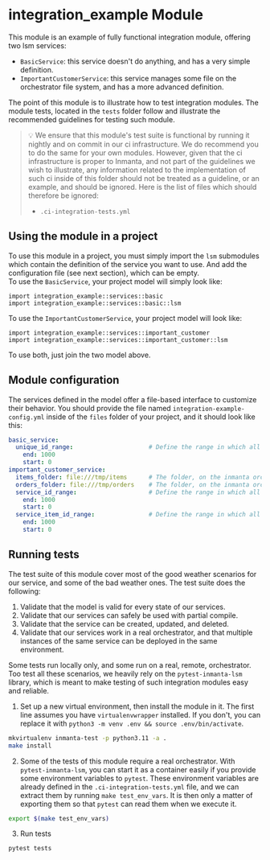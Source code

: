 # integration_example Module

This module is an example of fully functional integration module, offering two lsm services:
- `BasicService`: this service doesn't do anything, and has a very simple definition.
- `ImportantCustomerService`: this service manages some file on the orchestrator file system, and has a more advanced definition.

The point of this module is to illustrate how to test integration modules.  The module tests, located in the `tests` folder follow and illustrate the recommended guidelines for testing such module.

> :bulb: We ensure that this module's test suite is functional by running it nightly and on commit in our ci infrastructure.  We do recommend you to do the same for your own modules.  However, given that the ci infrastructure is proper to Inmanta, and not part of the guidelines we wish to illustrate, any information related to the implementation of such ci inside of this folder should not be treated as a guideline, or an example, and should be ignored.  Here is the list of files which should therefore be ignored:
> - `.ci-integration-tests.yml`

## Using the module in a project

To use this module in a project, you must simply import the `lsm` submodules which contain the definition of the service you want to use.  And add the configuration file (see next section), which can be empty.  
To use the `BasicService`, your project model will simply look like:
```
import integration_example::services::basic
import integration_example::services::basic::lsm
```

To use the `ImportantCustomerService`, your project model will look like:
```
import integration_example::services::important_customer
import integration_example::services::important_customer::lsm
```

To use both, just join the two model above.

## Module configuration

The services defined in the model offer a file-based interface to customize their behavior.  You should provide the file named `integration-example-config.yml` inside of the `files` folder of your project, and it should look like this:
```yaml
basic_service:
  unique_id_range:                     # Define the range in which all unique ids we allocate to the service instance should be in.
    end: 1000
    start: 0
important_customer_service:
  items_folder: file:///tmp/items      # The folder, on the inmanta orchestrator, where the items file should be created
  orders_folder: file:///tmp/orders    # The folder, on the inmanta orchestrator, where the orders file should be created
  service_id_range:                    # Define the range in which all service ids we allocate to the service instance should be in.
    end: 1000
    start: 0
  service_item_id_range:               # Define the range in which all ids we allocate to the service items should be in.
    end: 1000
    start: 0

```

## Running tests

The test suite of this module cover most of the good weather scenarios for our service, and some of the bad weather ones.  The test suite does the following:
1. Validate that the model is valid for every state of our services.
1. Validate that our services can safely be used with partial compile.
1. Validate that the service can be created, updated, and deleted.
1. Validate that our services work in a real orchestrator, and that multiple instances of the same service can be deployed in the same environment.

Some tests run locally only, and some run on a real, remote, orchestrator.  Too test all these scenarios, we heavily rely on the `pytest-inmanta-lsm` library, which is meant to make testing of such integration modules easy and reliable.

1. Set up a new virtual environment, then install the module in it. The first line assumes you have ``virtualenvwrapper``
installed. If you don't, you can replace it with `python3 -m venv .env && source .env/bin/activate`.

```bash
mkvirtualenv inmanta-test -p python3.11 -a .
make install
```

2. Some of the tests of this module require a real orchestrator.  With `pytest-inmanta-lsm`, you can start it as a container easily if you provide some environment variables to `pytest`.  These environment variables are already defined in the `.ci-integration-tests.yml` file, and we can extract them by running `make test_env_vars`.  It is then only a matter of exporting them so that `pytest` can read them when we execute it.

```bash
export $(make test_env_vars)
```

3. Run tests

```bash
pytest tests
```
